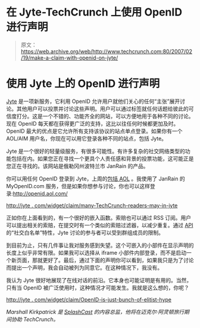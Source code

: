 # 在 Jyte-TechCrunch 上使用 OpenID 进行声明

> 原文：<https://web.archive.org/web/http://www.techcrunch.com:80/2007/02/19/make-a-claim-with-openid-on-jyte/>

# 使用 Jyte 上的 OpenID 进行声明

 [](https://web.archive.org/web/20210928042750/http://www.jyte.com/) [Jyte](https://web.archive.org/web/20210928042750/http://jyte.com/) 是一项新服务，它利用 OpenID 允许用户就他们关心的任何“主张”展开讨论。其他用户可以投票并讨论这些声明。用户可以通过标签就任何话题给彼此的可信度打分。这是一个不错的、功能齐全的网站，可以方便地用于各种不同的讨论。现在 OpenID 每天都在获得更广泛的支持，这比以往任何时候都更加及时。OpenID 最大的优点是它允许所有支持该协议的站点单点登录。如果你有一个 AOL/AIM 用户名，你现在可以用它登录各种不同的站点，包括 Jyte。

Jyte 是一个很好的轻量级服务，有很多可能性。有许多复杂的社交网络类型的功能包括在内。如果您正在寻找一个更具个人责任感和背景的投票功能，这可能正是您正在寻找的。该网站是俄勒冈州波特兰市 JanRain 的产品。

你可以用任何 OpenID 登录到 Jyte，上周的[包括 AOL](https://web.archive.org/web/20210928042750/http://journals.aol.com/panzerjohn/abstractioneer/entries/2007/02/15/aol-and-openid-where-we-are/1406) 。我使用了 JanRain 的 MyOpenID.com 服务，但是如果你想参与讨论，你也可以这样登录:http://openid.aol.com/

[http://jyte . com/widget/claim/many-TechCrunch-readers-may-in-jyte](https://web.archive.org/web/20210928042750/http://jyte.com/widget/claim/many-techcrunch-readers-would-be-interested-in-jyte)

正如你在上面看到的，有一个很好的嵌入函数。索赔也可以通过 RSS 订阅。用户可以提出相关的索赔，在提交时有一个类似的索赔过滤器，以减少重复。通过 [API](https://web.archive.org/web/20210928042750/http://jyte.com/site/api) 的“社交白名单”特性，Jyte 讨论的参与者可以受到群组成员的限制。

到目前为止，只有几件事让我对服务感到失望。这个可嵌入的小部件在显示声明的长度上似乎非常有限。如果我可以选择从 iframe 小部件内部登录，而不是启动一个新页面，那就更好了。最后，通过下面的声明你可以看到，如果我只是为了讨论而提出一个声明，我会自动被列为同意它。在这种情况下，我没有。

我认为 Jyte 很好地展现了在线对话的前沿。它本身也可能证明是有用的。当然，只有当 OpenID 被广泛使用时，这种情况才可能发生。我就是这么想的，你呢？

[http://jyte . com/widget/claim/OpenID-is-just-bunch-of-elitist-hype](https://web.archive.org/web/20210928042750/http://jyte.com/widget/claim/openid-is-just-a-bunch-of-elitist-hype)

*Marshall Kirkpatrick 是 [SplashCast](https://web.archive.org/web/20210928042750/http://splashcastmedia.com/) 的内容总监，他将在迈克尔·阿灵顿旅行期间协助 TechCrunch。*
